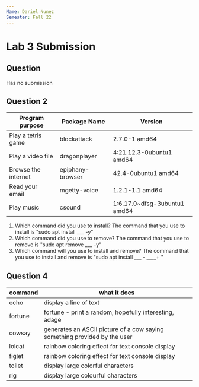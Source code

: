 ```yaml
---
Name: Dariel Nunez
Semester: Fall 22
---
```


# Lab 3 Submission

## Question
Has no submission 

## Question 2

| Program purpose     | Package Name     | Version                      |
| ------------------- | ---------------- | ---------------------------- |
| Play a tetris game  | blockattack      | 2.7.0-1 amd64                |
| Play a video file   | dragonplayer     | 4:21.12.3-0ubuntu1 amd64     |
| Browse the internet | epiphany-browser | 42.4-0ubuntu1 amd64          |
| Read your email     | mgetty-voice     | 1.2.1-1.1 amd64              |
| Play music          | csound           | 1:6.17.0~dfsg-3ubuntu1 amd64 |

1. Which command did you use to install?
    The command that you use to install is "sudo apt install ___ -y"
2. Which command did you use to remove?
    The command that you use to remove is "sudo apt remove ___ -y"
3. Which command will you use to install and remove? 
    The command that you use to install and remove is "sudo apt install ___ - ____+ " 
## Question 4

| command | what it does                                                              |
| ------- | ------------------------------------------------------------------------- |
| echo    | display a line of text                                                    |
| fortune | fortune - print a random, hopefully interesting, adage                    |
| cowsay  | generates an ASCII picture of a cow saying something provided by the user |
| lolcat  | rainbow coloring effect for text console display                          |
| figlet  | rainbow coloring effect for text console display                          |
| toilet  | display large colorful characters                                         |
| rig     | display large colourful characters                                        |
